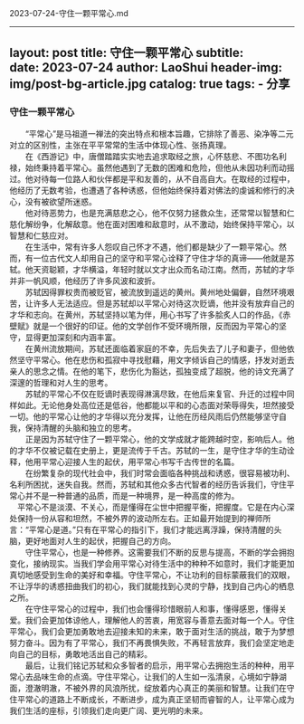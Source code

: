 2023-07-24-守住一颗平常心.md

---
layout:     post
title:      守住一颗平常心
subtitle:   
date:       2023-07-24
author:     LaoShui
header-img: img/post-bg-article.jpg
catalog: true
tags:
    - 分享
---

### 守住一颗平常心
&emsp;&emsp;“平常心”是马祖道一禅法的突出特点和根本旨趣，它排除了善恶、染净等二元对立的区别性，主张在平平常常的生活中体现心性、张扬真理。**<br>**
&emsp;&emsp;在《西游记》中，唐僧踏踏实实地去追求取经之旅，心怀慈悲、不图功名利禄，始终秉持着平常心。虽然他遇到了无数的困难和危险，但他从未因功利而动摇过。他对待每一位路人和伙伴都是平和友善的，从不自高自大。在取经的过程中，他经历了无数考验，也遭遇了各种诱惑，但他始终保持着对佛法的虔诚和修行的决心，没有被欲望所迷惑。**<br>**
&emsp;&emsp;他对待恶势力，也是充满慈悲之心，他不仅努力拯救众生，还常常以智慧和仁慈化解纷争，化解敌意。他在面对困难和敌意时，从不激动，始终保持平常心，以智慧和仁慈应对。**<br>**
&emsp;&emsp;在生活中，常有许多人怨叹自己怀才不遇，他们都是缺少了一颗平常心。然而，有一位古代文人却用自己的坚守和平常心诠释了守住才华的真谛——他就是苏轼。他天资聪颖，才华横溢，年轻时就以文才出众而名动江南。然而，苏轼的才华并非一帆风顺，他经历了许多风波和波折。**<br>**
&emsp;&emsp;苏轼因得罪权贵而被贬官，被流放到遥远的黄州。黄州地处偏僻，自然环境艰苦，让许多人无法适应。但是苏轼却以平常心对待这次贬谪，他并没有放弃自己的才华和志向。在黄州，苏轼坚持以笔为伴，用心书写了许多脍炙人口的作品，《赤壁赋》就是一个很好的印证。他的文学创作不受环境所限，反而因为平常心的坚守，显得更加深刻和内涵丰富。**<br>**
&emsp;&emsp;在黄州流放期间，苏轼还面临着家庭的不幸，先后失去了儿子和妻子，但他依然坚守平常心。他在悲伤和孤寂中寻找慰藉，用文字倾诉自己的情感，抒发对逝去亲人的思念之情。在他的笔下，悲伤化为豁达，孤独变成了超脱，他的诗文充满了深邃的哲理和对人生的思考。**<br>**
&emsp;&emsp;苏轼的平常心不仅在贬谪时表现得淋漓尽致，在他后来复官、升迁的过程中同样如此。无论他身处高位还是低谷，他都能以平和的心态面对荣辱得失，坦然接受一切。他的平常心让他的才华得以充分发挥，让他在历经风雨后仍然能够坚守自我，保持清醒的头脑和独立的思考。**<br>**
&emsp;&emsp;正是因为苏轼守住了一颗平常心，他的文学成就才能跨越时空，影响后人。他的才华不仅被记载在史册上，更是流传于千古。苏轼的一生，是守住才华的生动诠释，他用平常心迎接人生的起伏，用平常心书写千古传世的名篇。**<br>**
&emsp;&emsp;在纷繁复杂的现代社会中，我们时常会面临各种挑战和诱惑，很容易被功利、名利所困扰，迷失自我。然而，苏轼和其他众多古代智者的经历告诉我们，守住平常心并不是一种普通的品质，而是一种境界，是一种高度的修为。**<br>**
&emsp;平常心不是淡漠、不关心，而是懂得在尘世中把握平衡，把握度。它是在内心深处保持一份从容和坦然，不被外界的波动所左右。正如最开始提到的禅师所言：“平常心是道。”只有在平常心的指引下，我们才能远离浮躁，保持清醒的头脑，更好地面对人生的起伏，把握自己的方向。**<br>**
&emsp;&emsp;守住平常心，也是一种修养。这需要我们不断的反思与提高，不断的学会拥抱变化，接纳现实。当我们学会用平常心对待生活中的种种不如意时，我们才能更加真切地感受到生命的美好和幸福。守住平常心，不让功利的目标蒙蔽我们的双眼，不让浮华的诱惑扭曲我们的初心，我们就能找到心灵的宁静，找到自己内心的栖息之所。**<br>**
&emsp;&emsp;在守住平常心的过程中，我们也会懂得珍惜眼前人和事，懂得感恩，懂得关爱。我们会更加体谅他人，理解他人的苦衷，用宽容与善意去面对每一个人。守住平常心，我们会更加勇敢地去迎接未知的未来，敢于面对生活的挑战，敢于为梦想努力奋斗。因为有了平常心，我们不再畏惧失败，不再轻言放弃，我们会坚定地走向自己的目标，勇敢地活出自己的精彩。**<br>**
&emsp;&emsp;最后，让我们铭记苏轼和众多智者的启示，用平常心去拥抱生活的种种，用平常心去品味生命的点滴。守住平常心，让我们的人生如一泓清泉，心境如宁静湖面，澄澈明澈，不被外界的风浪所扰，绽放着内心真正的美丽和智慧。让我们在守住平常心的道路上不断成长，不断进步，成为真正坚韧而睿智的人，让平常心成为我们生活的座标，引领我们走向更广阔、更光明的未来。**<br>**

